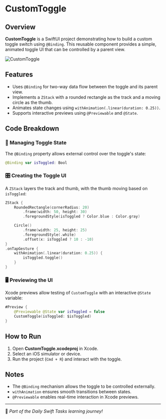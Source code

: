 # CustomToggle

## Overview
**CustomToggle** is a SwiftUI project demonstrating how to build a custom toggle switch using `@Binding`. This reusable component provides a simple, animated toggle UI that can be controlled by a parent view.

![CustomToggle](https://github.com/user-attachments/assets/02d6d38a-f226-42d4-bd89-05508ce5f74d)

## Features
- Uses `@Binding` for two-way data flow between the toggle and its parent view.
- Implements a `ZStack` with a rounded rectangle as the track and a moving circle as the thumb.
- Animates state changes using `withAnimation(.linear(duration: 0.25))`.
- Supports interactive previews using `@Previewable` and `@State`.

## Code Breakdown

### 🔄 Managing Toggle State
The `@Binding` property allows external control over the toggle's state:

```swift
@Binding var isToggled: Bool
```

### 🎛️ Creating the Toggle UI
A `ZStack` layers the track and thumb, with the thumb moving based on `isToggled`:

```swift
ZStack {
    RoundedRectangle(cornerRadius: 20)
        .frame(width: 50, height: 30)
        .foregroundStyle(isToggled ? Color.blue : Color.gray)

    Circle()
        .frame(width: 25, height: 25)
        .foregroundStyle(.white)
        .offset(x: isToggled ? 10 : -10)
}
.onTapGesture {
    withAnimation(.linear(duration: 0.25)) {
        isToggled.toggle()
    }
}
```

### 🖥️ Previewing the UI
Xcode previews allow testing of `CustomToggle` with an interactive `@State` variable:

```swift
#Preview {
    @Previewable @State var isToggled = false
    CustomToggle(isToggled: $isToggled)
}
```

## How to Run
1. Open **CustomToggle.xcodeproj** in Xcode.
2. Select an iOS simulator or device.
3. Run the project (`Cmd + R`) and interact with the toggle.

## Notes
- The `@Binding` mechanism allows the toggle to be controlled externally.
- `withAnimation` ensures smooth transitions between states.
- `@Previewable` enables real-time interaction in Xcode previews.

---
🚀 *Part of the Daily Swift Tasks learning journey!*
